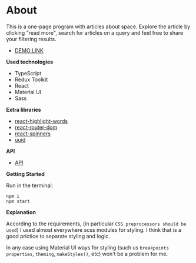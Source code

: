 # About

This is a one-page program with articles about space.
Explore the article by clicking "read more", search for articles on a query and feel free to share your filtering results.

- [DEMO LINK](https://spa-articles.vercel.app/)

**Used technologies**

- TypeScript
- Redux Toolkit
- React
- Material UI
- Sass

**Extra libraries**

- [react-highlight-words](https://www.npmjs.com/package/react-highlight-words)
- [react-router-dom](https://www.npmjs.com/package/react-router-dom)
- [react-spinners](https://www.npmjs.com/package/react-spinners)
- [uuid](https://www.npmjs.com/package/uuid)

**API**

- [API](https://spaceflightnewsapi.net/)

**Getting Started**

Run in the terminal:

```
npm i
npm start
```

**Explanation**

According to the requirements, (in particular `CSS preprocessors should be used`) I used
almost everywhere scss modules for styling. I think that is a good prictice to separate styling and logic.

In any case using Material UI ways for styling (such us `breakpoints properties`, `theming`, `makeStyles()`, etc) won't be a problem for me.
